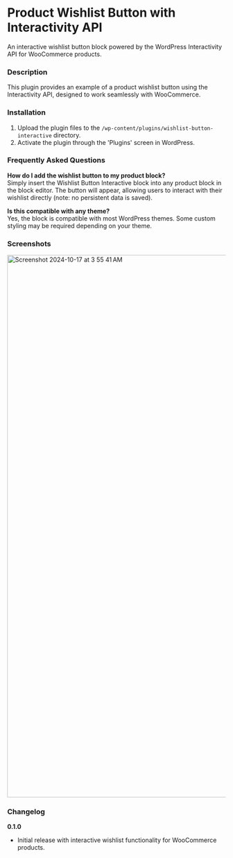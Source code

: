 Product Wishlist Button with Interactivity API
===========================

An interactive wishlist button block powered by the WordPress Interactivity API for WooCommerce products.

### Description

This plugin provides an example of a product wishlist button using the Interactivity API, designed to work seamlessly with WooCommerce.

### Installation

1. Upload the plugin files to the `/wp-content/plugins/wishlist-button-interactive` directory.
2. Activate the plugin through the 'Plugins' screen in WordPress.

### Frequently Asked Questions

**How do I add the wishlist button to my product block?**  
Simply insert the Wishlist Button Interactive block into any product block in the block editor. The button will appear, allowing users to interact with their wishlist directly (note: no persistent data is saved).

**Is this compatible with any theme?**  
Yes, the block is compatible with most WordPress themes. Some custom styling may be required depending on your theme.

### Screenshots

<img width="1251" alt="Screenshot 2024-10-17 at 3 55 41 AM" src="https://github.com/user-attachments/assets/8f81d3dc-c8d6-4608-bbb5-555abf229678">

### Changelog

**0.1.0**  
* Initial release with interactive wishlist functionality for WooCommerce products.
